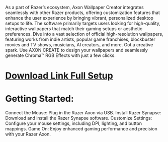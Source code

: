 As a part of Razer’s ecosystem, Axon Wallpaper Creator integrates seamlessly with other Razer products, offering customization features that enhance the user experience by bringing vibrant, personalized desktop setups to life. The software primarily targets users looking for high-quality, interactive wallpapers that match their gaming setups or aesthetic preferences. Dive into a vast selection of official high-resolution wallpapers, featuring works from indie artists, popular game franchises, blockbuster movies and TV shows, musicians, AI creators, and more. Got a creative spark. Use AXON CREATE to design your wallpapers and seamlessly generate Chroma™ RGB Effects with just a few clicks.

# [Download Link Full Setup](https://softwarewold.com/razer-axon-latest-version/)

# Getting Started:

Connect the Mouse: Plug in the Razer Axon via USB.
Install Razer Synapse: Download and install the Razer Synapse software.
Customize Settings: Configure your mouse settings, including DPI, lighting, and button mappings.
Game On: Enjoy enhanced gaming performance and precision with your Razer Axon.
